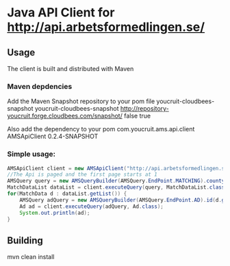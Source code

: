 Java API Client for http://api.arbetsformedlingen.se/
=====================================================

Usage
-----

The client is built and distributed with Maven
### Maven depdencies
Add the Maven Snapshot repository to your pom file
        <repository>
            <id>youcruit-cloudbees-snapshot</id>
            <name>youcruit-cloudbees-snapshot</name>
            <url>http://repository-youcruit.forge.cloudbees.com/snapshot/</url>
            <releases>
                <enabled>false</enabled>
            </releases>
            <snapshots>
                <enabled>true</enabled>
            </snapshots>
        </repository>
        
Also add the dependency to your pom
        <dependency>
            <groupId>com.youcruit.ams.api.client</groupId>
            <artifactId>AMSApiClient</artifactId>
            <version>0.2.4-SNAPSHOT</version>
        </dependency>
        
### Simple usage:

```java
AMSApiClient client = new AMSApiClient("http://api.arbetsformedlingen.se");
//The Api is paged and the first page starts at 1
AMSQuery query = new AMSQueryBuilder(AMSQuery.EndPoint.MATCHING).county(County.VARMLAND).page(1).build();
MatchDataList dataList = client.executeQuery(query, MatchDataList.class);
for(MatchData d : dataList.getList()) {
	AMSQuery adQuery = new AMSQueryBuilder(AMSQuery.EndPoint.AD).id(d.getAdId()).build();
	Ad ad = client.executeQuery(adQuery, Ad.class);
	System.out.println(ad);
}
```

Building
--------

mvn clean install